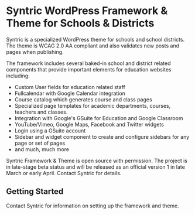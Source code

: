 Syntric WordPress Framework & Theme for Schools & Districts
===

Syntric is a specialized WordPress theme for schools and school districts.  The theme is WCAG 2.0 AA compliant and also validates new posts and pages when publishing.

The framework includes several baked-in school and district related components that provide important elements for education websites including:

* Custom User fields for education related staff
* Fullcalendar with Google Calendar integration
* Course catalog which generates course and class pages
* Specialized page templates for academic departments, courses, teachers and classes.
* Integration with Google's GSuite for Education and Google Classroom
* YouTube/Vimeo, Google Maps, Facebook and Twitter widgets
* Login using a GSuite account
* Sidebar and widget component to create and configure sidebars for any page or set of pages
* and much, much more

Syntric Framework & Theme is open source with permission. The project is in late-stage beta status and will be released as an official version 1 in late March or early April.  Contact  Syntric for details.

Getting Started
---------------

Contact Syntric for information on setting up the framework and theme.